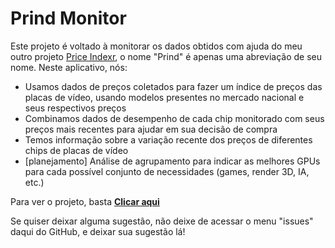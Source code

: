 # Prind Monitor

Este projeto é voltado à monitorar os dados obtidos com ajuda do meu outro projeto [Price Indexr](https://github.com/VFLins/Price_indexr/tree/central), o nome "Prind" é apenas uma abreviação de seu nome. Neste aplicativo, nós:

- Usamos dados de preços coletados para fazer um índice de preços das placas de vídeo, usando modelos presentes no mercado nacional e seus respectivos preços
- Combinamos dados de desempenho de cada chip monitorado com seus preços mais recentes para ajudar em sua decisão de compra
- Temos informação sobre a variação recente dos preços de diferentes chips de placas de vídeo
- [planejamento] Análise de agrupamento para indicar as melhores GPUs para cada possível conjunto de necessidades (games, render 3D, IA, etc.)

Para ver o projeto, basta **[Clicar aqui](https://vflins.github.io/Prind_Monitor)**

Se quiser deixar alguma sugestão, não deixe de acessar o menu "issues" daqui do GitHub, e deixar sua sugestão lá!
